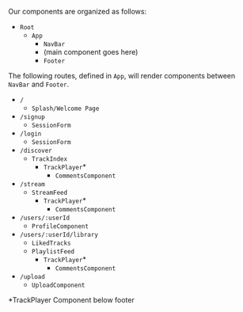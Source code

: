 Our components are organized as follows:

- `Root`
  - `App`
    - `NavBar`
    - (main component goes here)
    - `Footer`

The following routes, defined in `App`, will render components between `NavBar` and `Footer`.

- `/`
  - `Splash/Welcome Page`
- `/signup`
  - `SessionForm`
- `/login`
  - `SessionForm`
- `/discover`
  - `TrackIndex`
    - `TrackPlayer`\*
      - `CommentsComponent`
- `/stream`
  - `StreamFeed`
    - `TrackPlayer`\*
      - `CommentsComponent`
- `/users/:userId`
  - `ProfileComponent`
- `/users/:userId/library`
  - `LikedTracks`
  - `PlaylistFeed`
    - `TrackPlayer`\*
      - `CommentsComponent`
- `/upload`
  - `UploadComponent`

\*TrackPlayer Component below footer
